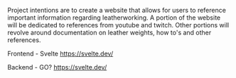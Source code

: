 Project intentions are to create a website that allows for users to reference important information regarding leatherworking. A portion of the website will be dedicated
to references from youtube and twitch. Other portions will revolve around documentation on leather weights, how to's and other references.

Frontend - Svelte 
https://svelte.dev/

Backend - GO?
https://svelte.dev/